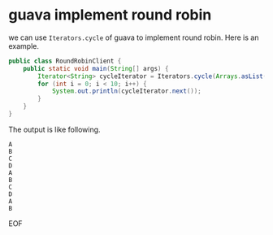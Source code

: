 # guava implement round robin
we can use `Iterators.cycle` of guava to implement round robin. Here is an example.
```java
public class RoundRobinClient {
    public static void main(String[] args) {
        Iterator<String> cycleIterator = Iterators.cycle(Arrays.asList("A", "B", "C", "D"));
        for (int i = 0; i < 10; i++) {
            System.out.println(cycleIterator.next());
        }
    }
}
```
The output is like following.
```
A
B
C
D
A
B
C
D
A
B
```

EOF